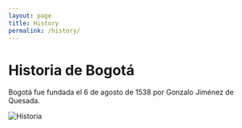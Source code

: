 ```yaml
---
layout: page
title: History
permalink: /history/
---
```


# Historia de Bogotá

Bogotá fue fundada el 6 de agosto de 1538 por Gonzalo Jiménez de Quesada.

![Historia](https://cdn.pixabay.com/photo/2016/11/29/03/53/bogota-1867184_960_720.jpg)
